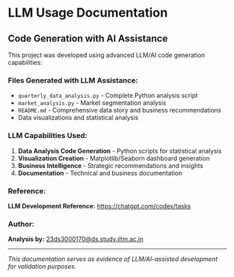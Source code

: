 # LLM Usage Documentation

## Code Generation with AI Assistance

This project was developed using advanced LLM/AI code generation capabilities:

### Files Generated with LLM Assistance:
- `quarterly_data_analysis.py` - Complete Python analysis script
- `market_analysis.py` - Market segmentation analysis  
- `README.md` - Comprehensive data story and business recommendations
- Data visualizations and statistical analysis

### LLM Capabilities Used:
1. **Data Analysis Code Generation** - Python scripts for statistical analysis
2. **Visualization Creation** - Matplotlib/Seaborn dashboard generation
3. **Business Intelligence** - Strategic recommendations and insights
4. **Documentation** - Technical and business documentation

### Reference:
**LLM Development Reference:** https://chatgpt.com/codex/tasks

### Author:
**Analysis by:** 23ds3000170@ds.study.iitm.ac.in

---
*This documentation serves as evidence of LLM/AI-assisted development for validation purposes.*
